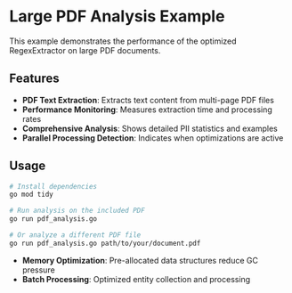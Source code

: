 # Large PDF Analysis Example

This example demonstrates the performance of the optimized RegexExtractor on large PDF documents.

## Features

- **PDF Text Extraction**: Extracts text content from multi-page PDF files
- **Performance Monitoring**: Measures extraction time and processing rates
- **Comprehensive Analysis**: Shows detailed PII statistics and examples
- **Parallel Processing Detection**: Indicates when optimizations are active

## Usage

```bash
# Install dependencies
go mod tidy

# Run analysis on the included PDF
go run pdf_analysis.go

# Or analyze a different PDF file
go run pdf_analysis.go path/to/your/document.pdf
```

- **Memory Optimization**: Pre-allocated data structures reduce GC pressure
- **Batch Processing**: Optimized entity collection and processing

